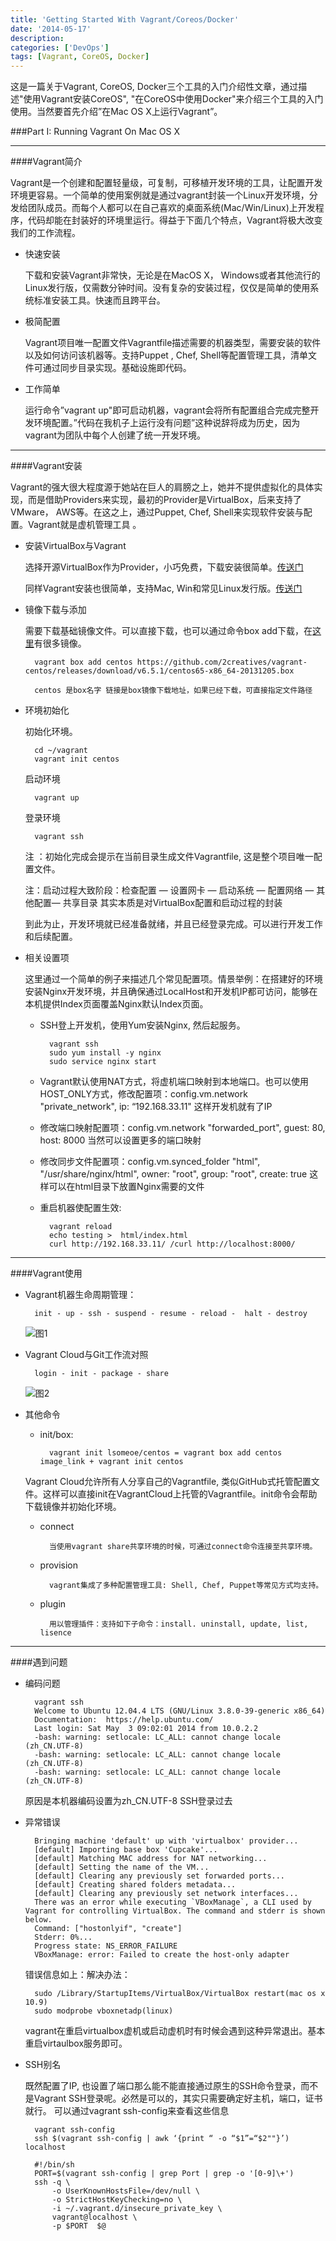```yaml
---
title: 'Getting Started With Vagrant/Coreos/Docker'
date: '2014-05-17'
description:
categories: ['DevOps']
tags: [Vagrant, CoreOS, Docker]
---
```

这是一篇关于Vagrant, CoreOS, Docker三个工具的入门介绍性文章，通过描述"使用Vagrant安装CoreOS", "在CoreOS中使用Docker"来介绍三个工具的入门使用。当然要首先介绍”在Mac OS X上运行Vagrant”。

###Part I: Running Vagrant On Mac OS X

***

####Vagrant简介

Vagrant是一个创建和配置轻量级，可复制，可移植开发环境的工具，让配置开发环境更容易。一个简单的使用案例就是通过vagrant封装一个Linux开发环境，分发给团队成员。而每个人都可以在自己喜欢的桌面系统(Mac/Win/Linux)上开发程序，代码却能在封装好的环境里运行。得益于下面几个特点，Vagrant将极大改变我们的工作流程。
 
+ 快速安装

    下载和安装Vagrant非常快，无论是在MacOS X， Windows或者其他流行的Linux发行版，仅需数分钟时间。没有复杂的安装过程，仅仅是简单的使用系统标准安装工具。快速而且跨平台。
   
+ 极简配置

    Vagrant项目唯一配置文件Vagrantfile描述需要的机器类型，需要安装的软件以及如何访问该机器等。支持Puppet , Chef, Shell等配置管理工具，清单文件可通过同步目录实现。基础设施即代码。
	 
+ 工作简单
	
    运行命令”vagrant up"即可启动机器，vagrant会将所有配置组合完成完整开发环境配置。”代码在我机子上运行没有问题”这种说辞将成为历史，因为vagrant为团队中每个人创建了统一开发环境。

***

####Vagrant安装

Vagrant的强大很大程度源于她站在巨人的肩膀之上，她并不提供虚拟化的具体实现，而是借助Providers来实现，最初的Provider是VirtualBox，后来支持了VMware， AWS等。在这之上，通过Puppet, Chef,  Shell来实现软件安装与配置。Vagrant就是虚机管理工具 。

+ 安装VirtualBox与Vagrant 
	
	选择开源VirtualBox作为Provider，小巧免费，下载安装很简单。[传送门](https://www.virtualbox.org/wiki/Downloads)
	
	同样Vagrant安装也很简单，支持Mac, Win和常见Linux发行版。[传送门](http://www.vagrantup.com/downloads.html)

+ 镜像下载与添加

	需要下载基础镜像文件。可以直接下载，也可以通过命令box add下载，在[这里](http://www.vagrantbox.es/)有很多镜像。
		
		vagrant box add centos https://github.com/2creatives/vagrant-centos/releases/download/v6.5.1/centos65-x86_64-20131205.box
		
		centos 是box名字 链接是box镜像下载地址，如果已经下载，可直接指定文件路径

+ 环境初始化

	初始化环境。
	
		cd ~/vagrant
		vagrant init centos
	启动环境
	
		vagrant up
	登录环境
	
		vagrant ssh
	注 ：初始化完成会提示在当前目录生成文件Vagrantfile, 这是整个项目唯一配置文件。
	
	注：启动过程大致阶段：检查配置 — 设置网卡 — 启动系统 — 配置网络 — 其他配置— 共享目录 其实本质是对VirtualBox配置和启动过程的封装

	到此为止，开发环境就已经准备就绪，并且已经登录完成。可以进行开发工作和后续配置。

+ 相关设置项
	
	这里通过一个简单的例子来描述几个常见配置项。情景举例：在搭建好的环境安装Nginx开发环境，并且确保通过LocalHost和开发机IP都可访问，能够在本机提供Index页面覆盖Nginx默认Index页面。

	+ SSH登上开发机，使用Yum安装Nginx, 然后起服务。
		
			vagrant ssh
			sudo yum install -y nginx
			sudo service nginx start
	
	+ Vagrant默认使用NAT方式，将虚机端口映射到本地端口。也可以使用HOST_ONLY方式，修改配置项：config.vm.network "private_network", ip: “192.168.33.11" 这样开发机就有了IP
	
	+ 修改端口映射配置项：config.vm.network "forwarded_port", guest: 80, host: 8000 当然可以设置更多的端口映射
	
	+ 修改同步文件配置项：config.vm.synced_folder "html", "/usr/share/nginx/html", owner: "root", group: "root", create: true 这样可以在html目录下放置Nginx需要的文件
	
	+ 重启机器使配置生效:
            	
            vagrant reload
            echo testing >  html/index.html
            curl http://192.168.33.11/ /curl http://localhost:8000/ 

***

####Vagrant使用

+ Vagrant机器生命周期管理：
			
		init - up - ssh - suspend - resume - reload -  halt - destroy
	![图1]({{urls.media}}/docker/vagrant1.png)

+ Vagrant Cloud与Git工作流对照
	
		login - init - package - share
	![图2]({{urls.media}}/docker/vagrant2.png)
+ 其他命令
	+ init/box: 
			
			vagrant init lsomeoe/centos = vagrant box add centos image_link + vagrant init centos
	Vagrant Cloud允许所有人分享自己的Vagrantfile, 类似GitHub式托管配置文件。这样可以直接init在VagrantCloud上托管的Vagrantfile。init命令会帮助下载镜像并初始化环境。
	+ connect
			
			当使用vagrant share共享环境的时候，可通过connect命令连接至共享环境。
	
	+ provision
			
			vagrant集成了多种配置管理工具: Shell, Chef, Puppet等常见方式均支持。

	+ plugin
			
			用以管理插件：支持如下子命令：install. uninstall, update, list, lisence

***

####遇到问题
+ 编码问题
	
		vagrant ssh
		Welcome to Ubuntu 12.04.4 LTS (GNU/Linux 3.8.0-39-generic x86_64)
		Documentation:  https://help.ubuntu.com/
		Last login: Sat May  3 09:02:01 2014 from 10.0.2.2
		-bash: warning: setlocale: LC_ALL: cannot change locale (zh_CN.UTF-8)
		-bash: warning: setlocale: LC_ALL: cannot change locale (zh_CN.UTF-8)
		-bash: warning: setlocale: LC_ALL: cannot change locale (zh_CN.UTF-8)
	原因是本机器编码设置为zh_CN.UTF-8 SSH登录过去
+ 异常错误

		Bringing machine 'default' up with 'virtualbox' provider...
		[default] Importing base box 'Cupcake'...
		[default] Matching MAC address for NAT networking...
		[default] Setting the name of the VM...
		[default] Clearing any previously set forwarded ports...
		[default] Creating shared folders metadata...
		[default] Clearing any previously set network interfaces...
		There was an error while executing `VBoxManage`, a CLI used by Vagrant for controlling VirtualBox. The command and stderr is shown below.
		Command: ["hostonlyif", "create"]
		Stderr: 0%...
		Progress state: NS_ERROR_FAILURE
		VBoxManage: error: Failed to create the host-only adapter

	错误信息如上：解决办法：
	
		sudo /Library/StartupItems/VirtualBox/VirtualBox restart(mac os x 10.9)
		sudo modprobe vboxnetadp(linux)
	vagrant在重启virtualbox虚机或启动虚机时有时候会遇到这种异常退出。基本重启virtaulbox服务即可。

+ SSH别名

	既然配置了IP, 也设置了端口那么能不能直接通过原生的SSH命令登录，而不是Vagrant SSH登录呢。必然是可以的，其实只需要确定好主机，端口，证书就行。 可以通过vagrant ssh-config来查看这些信息
		
		vagrant ssh-config
		ssh $(vagrant ssh-config | awk ‘{print “ -o “$1”=“$2""}’) localhost
	
		#!/bin/sh 
		PORT=$(vagrant ssh-config | grep Port | grep -o '[0-9]\+')
		ssh -q \    
			-o UserKnownHostsFile=/dev/null \    
			-o StrictHostKeyChecking=no \    
			-i ~/.vagrant.d/insecure_private_key \    
			vagrant@localhost \    
			-p $PORT  $@



